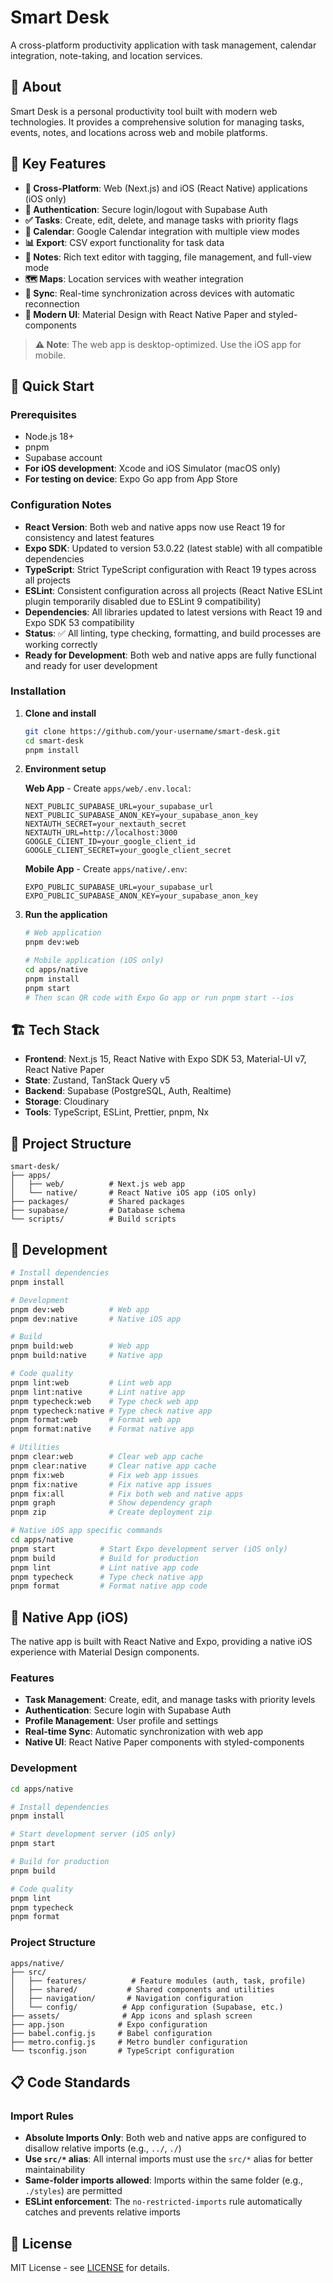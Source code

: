 # Smart Desk

A cross-platform productivity application with task management, calendar integration, note-taking, and location services.

## 🎯 About

Smart Desk is a personal productivity tool built with modern web technologies. It provides a comprehensive solution for managing tasks, events, notes, and locations across web and mobile platforms.

## 🌟 Key Features

- **📱 Cross-Platform**: Web (Next.js) and iOS (React Native) applications (iOS only)
- **🔐 Authentication**: Secure login/logout with Supabase Auth
- **✅ Tasks**: Create, edit, delete, and manage tasks with priority flags
- **📅 Calendar**: Google Calendar integration with multiple view modes
- **📊 Export**: CSV export functionality for task data
- **📝 Notes**: Rich text editor with tagging, file management, and full-view mode
- **🗺️ Maps**: Location services with weather integration
- **🔄 Sync**: Real-time synchronization across devices with automatic reconnection
- **🎨 Modern UI**: Material Design with React Native Paper and styled-components

> **⚠️ Note**: The web app is desktop-optimized. Use the iOS app for mobile.

## 🚀 Quick Start

### Prerequisites
- Node.js 18+
- pnpm
- Supabase account
- **For iOS development**: Xcode and iOS Simulator (macOS only)
- **For testing on device**: Expo Go app from App Store

### Configuration Notes
- **React Version**: Both web and native apps now use React 19 for consistency and latest features
- **Expo SDK**: Updated to version 53.0.22 (latest stable) with all compatible dependencies
- **TypeScript**: Strict TypeScript configuration with React 19 types across all projects
- **ESLint**: Consistent configuration across all projects (React Native ESLint plugin temporarily disabled due to ESLint 9 compatibility)
- **Dependencies**: All libraries updated to latest versions with React 19 and Expo SDK 53 compatibility
- **Status**: ✅ All linting, type checking, formatting, and build processes are working correctly
- **Ready for Development**: Both web and native apps are fully functional and ready for user development

### Installation

1. **Clone and install**
   ```bash
   git clone https://github.com/your-username/smart-desk.git
   cd smart-desk
   pnpm install
   ```

2. **Environment setup**

   **Web App** - Create `apps/web/.env.local`:
   ```env
   NEXT_PUBLIC_SUPABASE_URL=your_supabase_url
   NEXT_PUBLIC_SUPABASE_ANON_KEY=your_supabase_anon_key
   NEXTAUTH_SECRET=your_nextauth_secret
   NEXTAUTH_URL=http://localhost:3000
   GOOGLE_CLIENT_ID=your_google_client_id
   GOOGLE_CLIENT_SECRET=your_google_client_secret
   ```

   **Mobile App** - Create `apps/native/.env`:
   ```env
   EXPO_PUBLIC_SUPABASE_URL=your_supabase_url
   EXPO_PUBLIC_SUPABASE_ANON_KEY=your_supabase_anon_key
   ```

3. **Run the application**
   ```bash
   # Web application
   pnpm dev:web

   # Mobile application (iOS only)
   cd apps/native
   pnpm install
   pnpm start
   # Then scan QR code with Expo Go app or run pnpm start --ios
   ```

## 🏗️ Tech Stack

- **Frontend**: Next.js 15, React Native with Expo SDK 53, Material-UI v7, React Native Paper
- **State**: Zustand, TanStack Query v5
- **Backend**: Supabase (PostgreSQL, Auth, Realtime)
- **Storage**: Cloudinary
- **Tools**: TypeScript, ESLint, Prettier, pnpm, Nx

## 📁 Project Structure

```
smart-desk/
├── apps/
│   ├── web/          # Next.js web app
│   └── native/       # React Native iOS app (iOS only)
├── packages/         # Shared packages
├── supabase/         # Database schema
└── scripts/          # Build scripts
```

## 🔧 Development

```bash
# Install dependencies
pnpm install

# Development
pnpm dev:web          # Web app
pnpm dev:native       # Native iOS app

# Build
pnpm build:web        # Web app
pnpm build:native     # Native app

# Code quality
pnpm lint:web         # Lint web app
pnpm lint:native      # Lint native app
pnpm typecheck:web    # Type check web app
pnpm typecheck:native # Type check native app
pnpm format:web       # Format web app
pnpm format:native    # Format native app

# Utilities
pnpm clear:web        # Clear web app cache
pnpm clear:native     # Clear native app cache
pnpm fix:web          # Fix web app issues
pnpm fix:native       # Fix native app issues
pnpm fix:all          # Fix both web and native apps
pnpm graph            # Show dependency graph
pnpm zip              # Create deployment zip

# Native iOS app specific commands
cd apps/native
pnpm start          # Start Expo development server (iOS only)
pnpm build          # Build for production
pnpm lint           # Lint native app code
pnpm typecheck      # Type check native app
pnpm format         # Format native app code
```

## 📱 Native App (iOS)

The native app is built with React Native and Expo, providing a native iOS experience with Material Design components.

### Features
- **Task Management**: Create, edit, and manage tasks with priority levels
- **Authentication**: Secure login with Supabase Auth
- **Profile Management**: User profile and settings
- **Real-time Sync**: Automatic synchronization with web app
- **Native UI**: React Native Paper components with styled-components

### Development
```bash
cd apps/native

# Install dependencies
pnpm install

# Start development server (iOS only)
pnpm start

# Build for production
pnpm build

# Code quality
pnpm lint
pnpm typecheck
pnpm format
```

### Project Structure
```
apps/native/
├── src/
│   ├── features/          # Feature modules (auth, task, profile)
│   ├── shared/           # Shared components and utilities
│   ├── navigation/       # Navigation configuration
│   └── config/          # App configuration (Supabase, etc.)
├── assets/              # App icons and splash screen
├── app.json            # Expo configuration
├── babel.config.js     # Babel configuration
├── metro.config.js     # Metro bundler configuration
└── tsconfig.json       # TypeScript configuration
```

## 📋 Code Standards

### Import Rules
- **Absolute Imports Only**: Both web and native apps are configured to disallow relative imports (e.g., `../`, `./`)
- **Use `src/*` alias**: All internal imports must use the `src/*` alias for better maintainability
- **Same-folder imports allowed**: Imports within the same folder (e.g., `./styles`) are permitted
- **ESLint enforcement**: The `no-restricted-imports` rule automatically catches and prevents relative imports

## 📄 License

MIT License - see [LICENSE](LICENSE) for details.
